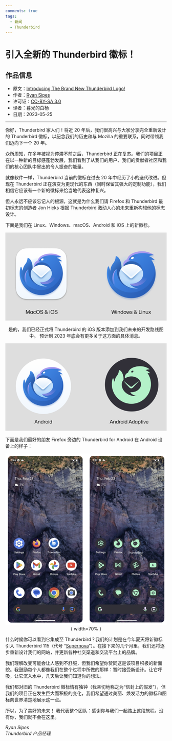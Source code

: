 ```yaml
---
comments: true
tags:
  - 新闻
  - Thunderbird
---
```


# 引入全新的 Thunderbird 徽标！

## 作品信息

- 原文：[Introducing The Brand New Thunderbird Logo!](https://blog.thunderbird.net/2023/05/introducing-the-brand-new-thunderbird-logo/)
- 作者：[Ryan Sipes](https://blog.thunderbird.net/author/ryanthunderbird-net/)
- 许可证：[CC-BY-SA 3.0](http://creativecommons.org/licenses/by-sa/3.0/)
- 译者：暮光的白杨
- 日期：2023-05-25

----

你好，Thunderbird 家人们！将近 20 年后，我们很高兴与大家分享完全重新设计的 Thunderbird 徽标，以纪念我们的历史和与 Mozilla 的重要联系，同时带领我们迈向下一个 20 年。

众所周知，在多年被视为停滞不前之后，Thunderbird 正在[复苏]。我们的项目正在以一种新的目标感蓬勃发展，我们看到了从我们的用户、我们的贡献者社区和我们的核心团队中冒出的令人振奋的能量。

[复苏]: https://blog.thunderbird.net/2023/05/thunderbird-is-thriving-our-2022-financial-report/

就像软件一样，Thunderbird 当前的徽标在过去 20 年中经历了小的迭代改进。但现在 Thunderbird 正在演变为更现代的东西（同时保留其强大的定制功能），我们相信它应该有一个新的徽标来恰当地代表这种复兴。

但人永远不应该忘记人的根源，这就是为什么我们请 Firefox 和 Thunderbird 最初标志的创造者 Jon Hicks 根据 Thunderbird 激动人心的未来重新构想他的标志设计。

下面是我们在 Linux、Windows、macOS、Android 和 iOS 上的新徽标。

<center>

![01](./images/2023-05/thunderbird/TB-New-desktop-768x417.png)

是的，我们已经正式将 Thunderbird 的 iOS 版本添加到我们未来的开发路线图中。 预计到 2023 年底会有更多关于这方面的具体消息。

![02](./images/2023-05/thunderbird/TB-New-Android-768x414.png)

</center>

下面是我们最好的朋友 Firefox 旁边的 Thunderbird for Android 在 Android 设备上的样子：

<center>

![03](./images/2023-05/thunderbird/android1.png){ width=70% }

</center>

什么时候你可以看到它集成至 Thunderbird？我们的计划是在今年夏天将新徽标引入 Thunderbird 115（代号 “[Supernova]”）。在接下来的几个月里，我们还将逐步重新设计我们的网站，并更新各种社交渠道和交流平台上的品牌。

[Supernova]: https://blog.thunderbird.net/tag/supernova/

我们理解改变可能会让人感到不舒服，但我们希望你赞同这是该项目积极的新面貌。我鼓励每个人都像我们在整个过程中所做的那样：暂时接受新设计。让它呼吸，让它沉入水中，几天后让我们知道你的想法。

我们都对旧的 Thunderbird 徽标情有独钟（我亲切地称之为“信封上的假发”），但我们的项目正在发生巨大而积极的变化，我们希望通过美丽、焕发活力的徽标和图标向世界清楚地展示这一点。

所以，为了美好的未来！ 我代表整个团队：感谢你与我们一起踏上这段旅程。没有你，我们就不会在这里。

<em>
Ryan Sipes<br />
Thunderbird 产品经理
</em>